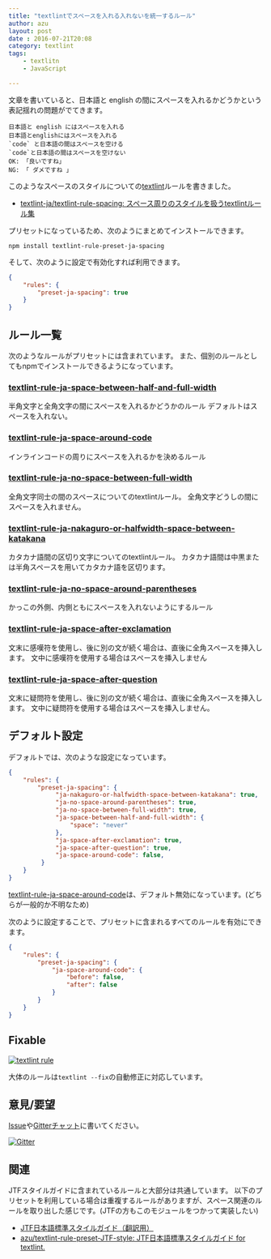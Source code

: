 ```yaml
---
title: "textlintでスペースを入れる入れないを統一するルール"
author: azu
layout: post
date : 2016-07-21T20:08
category: textlint
tags:
    - textlitn
    - JavaScript

---
```


文章を書いていると、日本語と english の間にスペースを入れるかどうかという表記揺れの問題がでてきます。

	日本語と english にはスペースを入れる
	日本語とenglishにはスペースを入れる
	`code` と日本語の間はスペースを空ける
	`code`と日本語の間はスペースを空けない
	OK: 「良いですね」
	NG: 「 ダメですね 」

このようなスペースのスタイルについての[textlint](https://textlint.github.io/)ルールを書きました。

- [textlint-ja/textlint-rule-spacing: スペース周りのスタイルを扱うtextlintルール集](https://github.com/textlint-ja/textlint-rule-spacing "textlint-ja/textlint-rule-spacing: スペース周りのスタイルを扱うtextlintルール集")

プリセットになっているため、次のようにまとめてインストールできます。

```
npm install textlint-rule-preset-ja-spacing
```

そして、次のように設定で有効化すれば利用できます。

```json
{
    "rules": {
        "preset-ja-spacing": true
    }
}
```


## ルール一覧

次のようなルールがプリセットには含まれています。
また、個別のルールとしてもnpmでインストールできるようになっています。

### [textlint-rule-ja-space-between-half-and-full-width](./https://github.com/textlint-ja/textlint-rule-spacing/tree/master/packages/textlint-rule-ja-space-between-half-and-full-width)

半角文字と全角文字の間にスペースを入れるかどうかのルール
デフォルトはスペースを入れない。

### [textlint-rule-ja-space-around-code](./https://github.com/textlint-ja/textlint-rule-spacing/tree/master/packages/textlint-rule-ja-space-around-code)

インラインコードの周りにスペースを入れるかを決めるルール

### [textlint-rule-ja-no-space-between-full-width](./https://github.com/textlint-ja/textlint-rule-spacing/tree/master/packages/textlint-rule-ja-no-space-between-full-width)

全角文字同士の間のスペースについてのtextlintルール。
全角文字どうしの間にスペースを入れません。

### [textlint-rule-ja-nakaguro-or-halfwidth-space-between-katakana](https://github.com/textlint-ja/textlint-rule-spacing/tree/master/packages/textlint-rule-ja-nakaguro-or-halfwidth-space-between-katakana)

カタカナ語間の区切り文字についてのtextlintルール。
カタカナ語間は中黒または半角スペースを用いてカタカナ語を区切ります。

### [textlint-rule-ja-no-space-around-parentheses](https://github.com/textlint-ja/textlint-rule-spacing/tree/master/packages/textlint-rule-ja-no-space-around-parentheses)

かっこの外側、内側ともにスペースを入れないようにするルール

### [textlint-rule-ja-space-after-exclamation](https://github.com/textlint-ja/textlint-rule-spacing/tree/master/packages/textlint-rule-ja-space-after-exclamation)

文末に感嘆符を使用し、後に別の文が続く場合は、直後に全角スペースを挿入します。
文中に感嘆符を使用する場合はスペースを挿入しません

### [textlint-rule-ja-space-after-question](https://github.com/textlint-ja/textlint-rule-spacing/tree/master/packages/textlint-rule-ja-space-after-question)

文末に疑問符を使用し、後に別の文が続く場合は、直後に全角スペースを挿入します。
文中に疑問符を使用する場合はスペースを挿入しません。

## デフォルト設定

デフォルトでは、次のような設定になっています。

```json
{
    "rules": {
        "preset-ja-spacing": {
             "ja-nakaguro-or-halfwidth-space-between-katakana": true,
             "ja-no-space-around-parentheses": true,
             "ja-no-space-between-full-width": true,
             "ja-space-between-half-and-full-width": {
                 "space": "never"
             },
             "ja-space-after-exclamation": true,
             "ja-space-after-question": true,
             "ja-space-around-code": false,
         }
    }
}
```

[textlint-rule-ja-space-around-code](https://github.com/textlint-ja/textlint-rule-spacing/tree/master/https://github.com/textlint-ja/textlint-rule-spacing/tree/master/packages/textlint-rule-ja-space-around-code)は、デフォルト無効になっています。(どちらが一般的か不明なため)

次のように設定することで、プリセットに含まれるすべてのルールを有効にできます。

```json
{
    "rules": {
        "preset-ja-spacing": {
            "ja-space-around-code": {
                "before": false,
                "after": false
            }
        }
    }
}
```

## Fixable

[![textlint rule](https://img.shields.io/badge/textlint-fixable-green.svg?style=social)](https://textlint.github.io/)

大体のルールは`textlint --fix`の自動修正に対応しています。

## 意見/要望

[Issue](https://github.com/textlint-ja/textlint-rule-spacing/issues)や[Gitterチャット](https://gitter.im/textlint-ja/textlint-ja)に書いてください。

[![Gitter](https://badges.gitter.im/textlint-ja/textlint-ja.svg)](https://gitter.im/textlint-ja/textlint-ja)

## 関連

JTFスタイルガイドに含まれているルールと大部分は共通しています。
以下のプリセットを利用している場合は重複するルールがありますが、スペース関連のルールを取り出した感じです。(JTFの方もこのモジュールをつかって実装したい)

- [JTF日本語標準スタイルガイド（翻訳用）](https://www.jtf.jp/jp/style_guide/styleguide_top.html "JTF日本語標準スタイルガイド（翻訳用）")
- [azu/textlint-rule-preset-JTF-style: JTF日本語標準スタイルガイド for textlint.](https://github.com/azu/textlint-rule-preset-JTF-style "azu/textlint-rule-preset-JTF-style: JTF日本語標準スタイルガイド for textlint.")


